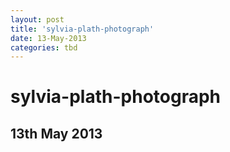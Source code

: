 ```yaml
---
layout: post
title: 'sylvia-plath-photograph'
date: 13-May-2013
categories: tbd
---
```


# sylvia-plath-photograph

## 13th May 2013


